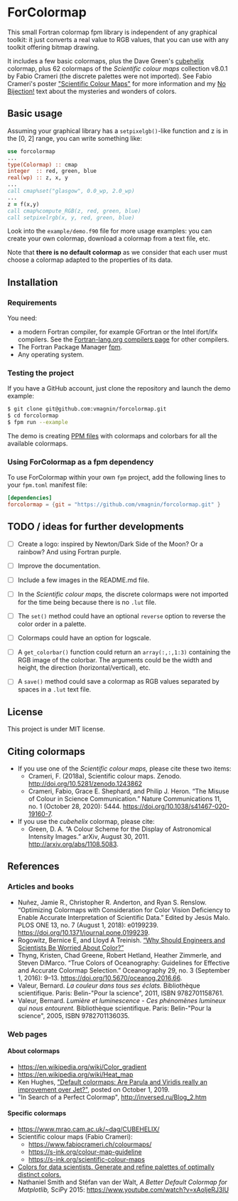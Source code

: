 # ForColormap

This small Fortran colormap fpm library is independent of any graphical toolkit: it just converts a real value to RGB values, that you can use with any toolkit offering bitmap drawing.

It includes a few basic colormaps, plus the Dave Green's [cubehelix](https://www.mrao.cam.ac.uk/~dag/CUBEHELIX/) colormap, plus 62 colormaps of the *Scientific colour maps* collection v8.0.1 by Fabio Crameri (the discrete palettes were not imported). See Fabio Crameri's poster ["Scientific Colour Maps"](https://www.fabiocrameri.ch/ws/media-library/a17d02961b3a4544961416de2d7900a4/posterscientificcolourmaps_crameri.pdf) for more information and my [No Bijection!](NO_BIJECTION.md) text about the mysteries and wonders of colors.


## Basic usage

Assuming your graphical library has a `setpixelgb()`-like function and z is in the [0, 2] range, you can write something like:

```fortran
use forcolormap
...
type(Colormap) :: cmap
integer  :: red, green, blue
real(wp) :: z, x, y
...
call cmap%set("glasgow", 0.0_wp, 2.0_wp)
...
z = f(x,y)
call cmap%compute_RGB(z, red, green, blue)
call setpixelrgb(x, y, red, green, blue)
```

Look into the `example/demo.f90` file for more usage examples: you can create your own colormap, download a colormap from a text file, etc.

Note that **there is no default colormap** as we consider that each user must choose a colormap adapted to the properties of its data.


## Installation

### Requirements

You need:

* a modern Fortran compiler, for example GFortran or the Intel ifort/ifx compilers. See the [Fortran-lang.org compilers page](https://fortran-lang.org/compilers/) for other compilers.
* The Fortran Package Manager [fpm](https://fpm.fortran-lang.org/).
* Any operating system.

### Testing the project

If you have a GitHub account, just clone the repository and launch the demo example:

```bash
$ git clone git@github.com:vmagnin/forcolormap.git
$ cd forcolormap
$ fpm run --example
```

The demo is creating [PPM files](https://en.wikipedia.org/wiki/Netpbm#File_formats) with colormaps and colorbars for all the available colormaps.

### Using ForColormap as a fpm dependency

To use ForColormap within your own `fpm` project, add the following lines to your `fpm.toml` manifest file:

```toml
[dependencies]
forcolormap = {git = "https://github.com/vmagnin/forcolormap.git" }
```


## TODO / ideas for further developments

* [ ] Create a logo: inspired by Newton/Dark Side of the Moon? Or a rainbow? And using Fortran purple.
* [ ] Improve the documentation.
* [ ] Include a few images in the README.md file.
* [ ] In the *Scientific colour maps,* the discrete colormaps were not imported for the time being because there is no `.lut` file.
* [ ] The `set()` method could have an optional `reverse` option to reverse the color order in a palette.
* [ ] Colormaps could have an option for logscale.
* [ ] A `get_colorbar()` function could return an `array(:,:,1:3)` containing the RGB image of the colorbar. The arguments could be the width and height, the direction (horizontal/vertical), etc.
* [ ] A `save()` method could save a colormap as RGB values separated by spaces in a `.lut` text file.


## License

This project is under MIT license.


## Citing colormaps

* If you use one of the *Scientific colour maps,* please cite these two items:
  * Crameri, F. (2018a), Scientific colour maps. Zenodo. http://doi.org/10.5281/zenodo.1243862
  * Crameri, Fabio, Grace E. Shephard, and Philip J. Heron. “The Misuse of Colour in Science Communication.” Nature Communications 11, no. 1 (October 28, 2020): 5444. https://doi.org/10.1038/s41467-020-19160-7.
* If you use the *cubehelix* colormap, please cite:
  * Green, D. A. “A Colour Scheme for the Display of Astronomical Intensity Images.” arXiv, August 30, 2011. http://arxiv.org/abs/1108.5083.

## References

### Articles and books

* Nuñez, Jamie R., Christopher R. Anderton, and Ryan S. Renslow. “Optimizing Colormaps with Consideration for Color Vision Deficiency to Enable Accurate Interpretation of Scientific Data.” Edited by Jesús Malo. PLOS ONE 13, no. 7 (August 1, 2018): e0199239. https://doi.org/10.1371/journal.pone.0199239.
* Rogowitz, Bernice E, and Lloyd A Treinish. [“Why Should Engineers and Scientists Be Worried About Color?”](https://github.com/amadeusine/interesting-reads/blob/master/ibm-research__why-should-engineers-and-scientists-be-worried-about-color.pdf)
* Thyng, Kristen, Chad Greene, Robert Hetland, Heather Zimmerle, and Steven DiMarco. “True Colors of Oceanography: Guidelines for Effective and Accurate Colormap Selection.” Oceanography 29, no. 3 (September 1, 2016): 9–13. https://doi.org/10.5670/oceanog.2016.66.
* Valeur, Bernard. *La couleur dans tous ses éclats.* Bibliothèque scientifique. Paris: Belin-"Pour la science", 2011, ISBN 9782701158761.
* Valeur, Bernard. *Lumière et luminescence - Ces phénomènes lumineux qui nous entourent.* Bibliothèque scientifique. Paris: Belin-"Pour la science", 2005, ISBN 9782701136035.

### Web pages

#### About colormaps
* https://en.wikipedia.org/wiki/Color_gradient
* https://en.wikipedia.org/wiki/Heat_map
* Ken Hughes, ["Default colormaps: Are Parula and Viridis really an improvement over Jet?"](https://brushingupscience.com/2019/10/01/default-colormaps-are-parula-and-viridis-really-an-improvement-over-jet/), posted on October 1, 2019.
* "In Search of a Perfect Colormap", http://inversed.ru/Blog_2.htm

#### Specific colormaps
* https://www.mrao.cam.ac.uk/~dag/CUBEHELIX/
* Scientific colour maps (Fabio Crameri):
  * https://www.fabiocrameri.ch/colourmaps/
  * https://s-ink.org/colour-map-guideline
  * https://s-ink.org/scientific-colour-maps
* [Colors for data scientists. Generate and refine palettes of optimally distinct colors.](https://medialab.github.io/iwanthue/)
* Nathaniel Smith and Stéfan van der Walt, *A Better Default Colormap for Matplotlib,* SciPy 2015:  https://www.youtube.com/watch?v=xAoljeRJ3lU
